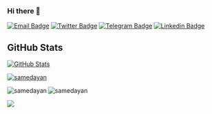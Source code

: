 ### Hi there 👋 

[![Email Badge](https://img.shields.io/badge/-SamedAyan-1ca0f1?style=flat-square&logo=mail.ru&logoColor=white&link=mailto:samedayan@yandex.com)](mailto:samedayan@yandex.com) [![Twitter Badge](https://img.shields.io/badge/-Twitter-1ca0f1?style=flat-square&logo=twitter&logoColor=white&link=https://twitter.com/samedayan)](https://twitter.com/samedayan) [![Telegram Badge](https://img.shields.io/badge/-SamedAyan-blue?style=flat-square&logo=Telegram&logoColor=white&link=https://t.me/samedayan)](https://t.me/samedayan) [![Linkedin Badge](https://img.shields.io/badge/-SamedAyan-blue?style=flat-square&logo=Linkedin&logoColor=white&link=https://www.linkedin.com/in/samedayan/)](https://www.linkedin.com/in/samedayan/)

## GitHub Stats

[![GitHub Stats](https://github-readme-stats.vercel.app/api?username=samedayan&&show_icons=true)](https://github.com/samedayan)

<p align="left"> <a href="https://github.com/ryo-ma/github-profile-trophy"><img src="https://github-profile-trophy.vercel.app/?username=samedayan" alt="samedayan" /></a> </p>

<p><img align="left" src="https://github-readme-stats.vercel.app/api/top-langs?username=samedayan&show_icons=true&locale=en&layout=compact" alt="samedayan" /></p>

<p><img align="center" src="https://github-readme-streak-stats.herokuapp.com/?user=samedayan&" alt="samedayan" /></p>

![](https://komarev.com/ghpvc/?username=your-github-username&style=flat-square)
